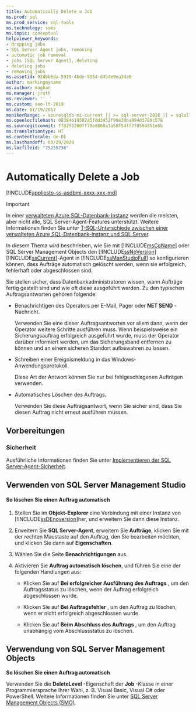 ```yaml
---
title: Automatically Delete a Job
ms.prod: sql
ms.prod_service: sql-tools
ms.technology: ssms
ms.topic: conceptual
helpviewer_keywords:
- dropping jobs
- SQL Server Agent jobs, removing
- automatic job removal
- jobs [SQL Server Agent], deleting
- deleting jobs
- removing jobs
ms.assetid: 92dbb6da-5919-4bde-9354-d454e9ea3da0
author: markingmyname
ms.author: maghan
ms.manager: jroth
ms.reviewer: ''
ms.custom: seo-lt-2019
ms.date: 01/19/2017
monikerRange: = azuresqldb-mi-current || >= sql-server-2016 || = sqlallproducts-allversions
ms.openlocfilehash: 08384619502a5fdd3452f90e30ba994d3780c578
ms.sourcegitcommit: ff82f3260ff79ed860a7a58f54ff7f0594851e6b
ms.translationtype: HT
ms.contentlocale: de-DE
ms.lasthandoff: 03/29/2020
ms.locfileid: "75255736"
---
```

# <a name="automatically-delete-a-job"></a>Automatically Delete a Job

[!INCLUDE[appliesto-ss-asdbmi-xxxx-xxx-md](../../includes/appliesto-ss-asdbmi-xxxx-xxx-md.md)]

> [!IMPORTANT]  
> In einer [verwalteten Azure SQL-Datenbank-Instanz](https://docs.microsoft.com/azure/sql-database/sql-database-managed-instance) werden die meisten, aber nicht alle, SQL Server-Agent-Features unterstützt. Weitere Informationen finden Sie unter [T-SQL-Unterschiede zwischen einer verwalteten Azure SQL-Datenbank-Instanz und SQL Server](https://docs.microsoft.com/azure/sql-database/sql-database-managed-instance-transact-sql-information#sql-server-agent).

In diesem Thema wird beschrieben, wie Sie mit [!INCLUDE[msCoName](../../includes/msconame_md.md)] oder SQL Server Management Objects den [!INCLUDE[ssNoVersion](../../includes/ssnoversion-md.md)] [!INCLUDE[ssCurrent](../../includes/sscurrent-md.md)]-Agent in [!INCLUDE[ssManStudioFull](../../includes/ssmanstudiofull-md.md)] so konfigurieren können, dass Aufträge automatisch gelöscht werden, wenn sie erfolgreich, fehlerhaft oder abgeschlossen sind.  
  
Sie stellen sicher, dass Datenbankadministratoren wissen, wann Aufträge fertig gestellt sind und wie oft diese ausgeführt werden. Zu den typischen Auftragsantworten gehören folgende:  
  
-   Benachrichtigen des Operators per E-Mail, Pager oder **NET SEND** -Nachricht.  
  
    Verwenden Sie eine dieser Auftragsantworten vor allem dann, wenn der Operator weitere Schritte ausführen muss. Wenn beispielsweise ein Sicherungsauftrag erfolgreich ausgeführt wurde, muss der Operator darüber informiert werden, um das Sicherungsband entfernen zu können und an einem sicheren Standort aufbewahren zu lassen.  
  
-   Schreiben einer Ereignismeldung in das Windows-Anwendungsprotokoll.  
  
    Diese Art der Antwort können Sie nur bei fehlgeschlagenen Aufträgen verwenden.  
  
-   Automatisches Löschen des Auftrags.  
  
    Verwenden Sie diese Auftragsantwort, wenn Sie sicher sind, dass Sie diesen Auftrag nicht erneut ausführen müssen.  
  
## <a name="before-you-begin"></a><a name="BeforeYouBegin"></a>Vorbereitungen  
  
### <a name="security"></a><a name="Security"></a>Sicherheit  
Ausführliche Informationen finden Sie unter [Implementieren der SQL Server-Agent-Sicherheit](../../ssms/agent/implement-sql-server-agent-security.md).  
  
## <a name="using-sql-server-management-studio"></a><a name="SSMS"></a>Verwenden von SQL Server Management Studio  
  
#### <a name="to-automatically-delete-a-job"></a>So löschen Sie einen Auftrag automatisch  
  
1.  Stellen Sie im **Objekt-Explorer** eine Verbindung mit einer Instanz von [!INCLUDE[ssDEnoversion](../../includes/ssdenoversion_md.md)]her, und erweitern Sie dann diese Instanz.  
  
2.  Erweitern Sie **SQL Server-Agent**, erweitern Sie **Aufträge**, klicken Sie mit der rechten Maustaste auf den Auftrag, den Sie bearbeiten möchten, und klicken Sie dann auf **Eigenschaften**.  
  
3.  Wählen Sie die Seite **Benachrichtigungen** aus.  
  
4.  Aktivieren Sie **Auftrag automatisch löschen**, und führen Sie eine der folgenden Handlungen aus:  
  
    -   Klicken Sie auf **Bei erfolgreicher Ausführung des Auftrags** , um den Auftragsstatus zu löschen, wenn der Auftrag erfolgreich abgeschlossen wurde.  
  
    -   Klicken Sie auf **Bei Auftragsfehler** , um den Auftrag zu löschen, wenn er nicht erfolgreich abgeschlossen wurde.  
  
    -   Klicken Sie auf **Beim Abschluss des Auftrags** , um den Auftrag unabhängig vom Abschlussstatus zu löschen.  
  
## <a name="using-sql-server-management-objects"></a><a name="SMO"></a>Verwendung von SQL Server Management Objects  
**So löschen Sie einen Auftrag automatisch**  
  
Verwenden Sie die **DeleteLevel** -Eigenschaft der **Job** -Klasse in einer Programmiersprache Ihrer Wahl, z. B. Visual Basic, Visual C# oder PowerShell. Weitere Informationen finden Sie unter [SQL Server Management Objects (SMO)](https://msdn.microsoft.com/library/ms162169.aspx).  
  
